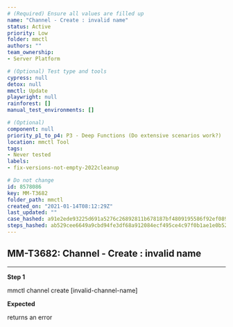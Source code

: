 ```yaml
---
# (Required) Ensure all values are filled up
name: "Channel - Create : invalid name"
status: Active
priority: Low
folder: mmctl
authors: ""
team_ownership: 
- Server Platform

# (Optional) Test type and tools
cypress: null
detox: null
mmctl: Update
playwright: null
rainforest: []
manual_test_environments: []

# (Optional)
component: null
priority_p1_to_p4: P3 - Deep Functions (Do extensive scenarios work?)
location: mmctl Tool
tags: 
- Never tested
labels: 
- fix-versions-not-empty-2022cleanup

# Do not change
id: 8578086
key: MM-T3682
folder_path: mmctl
created_on: "2021-01-14T08:12:29Z"
last_updated: ""
case_hashed: a91e2ede93225d691a5276c26892811b678187bf4809195586f92ef089664d3f90dc438de850661090c3fe67ce2c87fd
steps_hashed: ab529cee6649a9cbd94fe3df68a912084ecf495ce4c97f0b1ae1e0b523f4daa2e1da47bf261c5ee84ef9729fe37b5d32
---
```


## MM-T3682: Channel - Create : invalid name

---

**Step 1**

mmctl channel create \[invalid-channel-name]

**Expected**

returns an error
